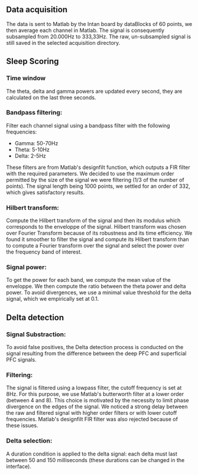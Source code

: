 ## Data acquisition
The data is sent to Matlab by the Intan board by dataBlocks of 60 points, we then average each channel in Matlab. The signal is consequently subsampled from 20.000Hz  to 333,33Hz. The raw, un-subsampled signal is still saved in the selected acquisition directory.
## Sleep Scoring
### Time window
The theta, delta and gamma powers are updated every second, they are calculated on the last three seconds.
### Bandpass filtering:

Filter each channel signal using a bandpass filter with the following frequencies:

* Gamma: 50-70Hz
* Theta: 5-10Hz
* Delta: 2-5Hz

These filters are from Matlab's designfilt function, which outputs a FIR filter with the required parameters. We decided to use the maximum order permitted by the size of the signal we were filtering (1/3 of the number of points). The signal length being 1000 points, we settled for an order of 332, which gives satisfactory results.

### Hilbert transform:

Compute the Hilbert transform of the signal and then its modulus which corresponds to the enveloppe of the signal. Hilbert transform was chosen over Fourier Transform because of its robustness and its time efficiency. We found it smoother to filter the signal and compute its Hilbert transform than to compute a Fourier transform over the signal and select the power over the frequency band of interest.

### Signal power:

To get the power for each band, we compute the mean value of the enveloppe. We then compute the ratio between the theta power and delta power. To avoid divergences, we use a minimal value threshold for the delta signal, which we empirically set at 0.1.

## Delta detection

### Signal Substraction:

To avoid false positives, the Delta detection process is conducted on the signal resulting from the difference between the deep PFC and superficial PFC signals.

### Filtering:

The signal is filtered using a lowpass filter, the cutoff frequency is set at 8Hz. For this purpose, we use Matlab's butterworth filter at a lower order (between 4 and 8). This choice is motivated by the necessity to limit phase divergence on the edges of the signal. We noticed a strong delay between the raw and filtered signal with higher order filters or with lower cutoff frequencies. Matlab's designfilt FIR filter was also rejected because of these issues. 

### Delta selection:

A duration condition is applied to the delta signal: each delta must last between 50 and 150 milliseconds (these durations can be changed in the interface).